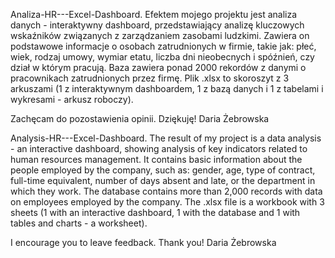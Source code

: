 Analiza-HR---Excel-Dashboard.
Efektem mojego projektu jest analiza danych - interaktywny dashboard, przedstawiający analizę kluczowych wskaźników związanych z zarządzaniem zasobami ludzkimi. 
Zawiera on podstawowe informacje o osobach zatrudnionych w firmie, takie jak: 
płeć, wiek, rodzaj umowy, wymiar etatu, liczba dni nieobecnych i spóźnień, czy dział w którym pracują. 
Baza zawiera ponad 2000 rekordów z danymi o pracownikach zatrudnionych przez firmę.
Plik .xlsx to skoroszyt z 3 arkuszami (1 z interaktywnym dashboardem, 1 z bazą danych i 1 z tabelami i wykresami - arkusz roboczy). 

Zachęcam do pozostawienia opinii. Dziękuję!
Daria Żebrowska

Analysis-HR---Excel-Dashboard.
The result of my project is a data analysis - an interactive dashboard, showing analysis of key indicators related to human resources management. 
It contains basic information about the people employed by the company, such as: 
gender, age, type of contract, full-time equivalent, number of days absent and late, or the department in which they work. 
The database contains more than 2,000 records with data on employees employed by the company.
The .xlsx file is a workbook with 3 sheets (1 with an interactive dashboard, 1 with the database and 1 with tables and charts - a worksheet). 

I encourage you to leave feedback. Thank you!
Daria Żebrowska
